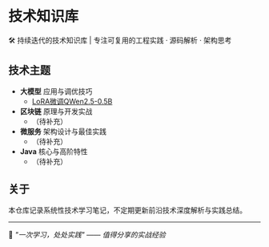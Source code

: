 # 技术知识库

🛠️ 持续迭代的技术知识库 | 专注可复用的工程实践 · 源码解析 · 架构思考

## 技术主题
  - **大模型** 应用与调优技巧
    - [LoRA微调QWen2.5-0.5B](./llm/LoRA微调QWen2.5-0.5B/LoRA微调QWen2.5-0.5B.md)
  - **区块链** 原理与开发实战
    - （待补充）
  - **微服务** 架构设计与最佳实践
    - （待补充）
  - **Java** 核心与高阶特性
    - （待补充）

## 关于
本仓库记录系统性技术学习笔记，不定期更新前沿技术深度解析与实践总结。

---

📌 *"一次学习，处处实践" —— 值得分享的实战经验*
